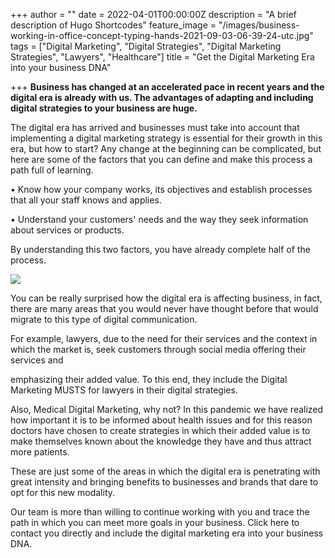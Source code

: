 +++
author = ""
date = 2022-04-01T00:00:00Z
description = "A brief description of Hugo Shortcodes"
feature_image = "/images/business-working-in-office-concept-typing-hands-2021-09-03-06-39-24-utc.jpg"
tags = ["Digital Marketing", "Digital Strategies", "Digital Marketing Strategies", "Lawyers", "Healthcare"]
title = "Get the Digital Marketing Era into your business DNA"

+++
**Business has changed at an accelerated pace in recent years and the digital era is already with us. The advantages of adapting and including digital strategies to your business are huge.**

The digital era has arrived and businesses must take into account that implementing a digital marketing strategy is essential for their growth in this era, but how to start? Any change at the beginning can be complicated, but here are some of the factors that you can define and make this process a path full of learning.

• Know how your company works, its objectives and establish processes that all your staff knows and applies.

• Understand your customers' needs and the way they seek information about services or products.

By understanding this two factors, you have already complete half of the process.

![](/images/banner-digital-reputation-03.png)

You can be really surprised how the digital era is affecting business, in fact, there are many areas that you would never have thought before that would migrate to this type of digital communication.

For example, lawyers, due to the need for their services and the context in which the market is, seek customers through social media offering their services and

emphasizing their added value. To this end, they include the Digital Marketing MUSTS for lawyers in their digital strategies.

Also, Medical Digital Marketing, why not? In this pandemic we have realized how important it is to be informed about health issues and for this reason doctors have chosen to create strategies in which their added value is to make themselves known about the knowledge they have and thus attract more patients.

These are just some of the areas in which the digital era is penetrating with great intensity and bringing benefits to businesses and brands that dare to opt for this new modality.

Our team is more than willing to continue working with you and trace the path in which you can meet more goals in your business. Click here to contact you directly and include the digital marketing era into your business DNA.